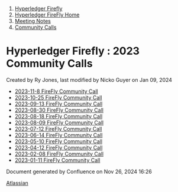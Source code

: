 1. [Hyperledger Firefly](index.html)
2. [Hyperledger FireFly Home](Hyperledger-FireFly-Home_20152345.html)
3. [Meeting Notes](Meeting-Notes_20156412.html)
4. [Community Calls](Community-Calls_20154671.html)

# Hyperledger Firefly : 2023 Community Calls

Created by Ry Jones, last modified by Nicko Guyer on Jan 09, 2024

- [2023-11-8 FireFly Community Call](2023-11-8-FireFly-Community-Call_20155091.html)
- [2023-10-25 FireFly Community Call](2023-10-25-FireFly-Community-Call_20155085.html)
- [2023-09-13 FireFly Community Call](2023-09-13-FireFly-Community-Call_20155073.html)
- [2023-08-30 FireFly Community Call](2023-08-30-FireFly-Community-Call_20155065.html)
- [2023-08-18 FireFly Community Call](2023-08-18-FireFly-Community-Call_20155079.html)
- [2023-08-09 FireFly Community Call](2023-08-09-FireFly-Community-Call_20155059.html)
- [2023-07-12 FireFly Community Call](2023-07-12-FireFly-Community-Call_20155045.html)
- [2023-06-14 FireFly Community Call](2023-06-14-FireFly-Community-Call_20155037.html)
- [2023-05-10 FireFly Community Call](2023-05-10-FireFly-Community-Call_20155029.html)
- [2023-04-12 FireFly Community Call](2023-04-12-FireFly-Community-Call_20155019.html)
- [2023-02-08 FireFly Community Call](2023-02-08-FireFly-Community-Call_20155009.html)
- [2023-01-11 FireFly Community Call](2023-01-11-FireFly-Community-Call_20155001.html)

Document generated by Confluence on Nov 26, 2024 16:26

[Atlassian](http://www.atlassian.com/)

